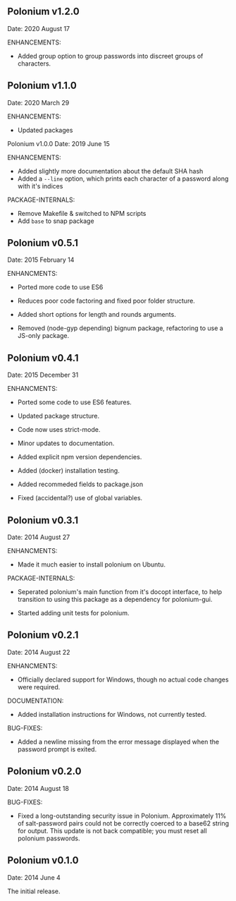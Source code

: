 
Polonium v1.2.0
----------------------------------------------------------------
Date: 2020 August 17

ENHANCEMENTS:
* Added group option to group passwords into discreet groups of characters.



Polonium v1.1.0
----------------------------------------------------------------
Date: 2020 March 29

ENHANCEMENTS:
* Updated packages

Polonium v1.0.0
Date: 2019 June 15

ENHANCEMENTS:

* Added slightly more documentation about the default SHA hash
* Added a `--line` option, which prints each character of a password along with it's indices

PACKAGE-INTERNALS:

* Remove Makefile & switched to NPM scripts
* Add `base` to snap package

Polonium v0.5.1
----------------------------------------------------------------
Date: 2015 February 14

ENHANCMENTS:

* Ported more code to use ES6

* Reduces poor code factoring and fixed poor folder structure.

* Added short options for length and rounds arguments.

* Removed (node-gyp depending) bignum package, refactoring to use a JS-only package.





Polonium v0.4.1
----------------------------------------------------------------
Date: 2015 December 31

ENHANCMENTS:

* Ported some code to use ES6 features.

* Updated package structure.

* Code now uses strict-mode.

* Minor updates to documentation.

* Added explicit npm version dependencies.

* Added (docker) installation testing.

* Added recommeded fields to package.json

* Fixed (accidental?) use of global variables.





Polonium v0.3.1
----------------------------------------------------------------
Date: 2014 August 27

ENHANCMENTS:

* Made it much easier to install polonium on Ubuntu.

PACKAGE-INTERNALS:

* Seperated polonium's main function from it's docopt interface, to
help transition to using this package as a dependency for polonium-gui.

* Started adding unit tests for polonium.







Polonium v0.2.1
----------------------------------------------------------------
Date: 2014 August 22

ENHANCMENTS:

* Officially declared support for Windows, though no actual code changes
were required.

DOCUMENTATION:

* Added installation instructions for Windows, not currently tested.

BUG-FIXES:

* Added a newline missing from the error message displayed when
the password prompt is exited.










Polonium v0.2.0
----------------------------------------------------------------
Date: 2014 August 18

BUG-FIXES:

* Fixed a long-outstanding security issue in Polonium. Approximately
11% of salt-password pairs could not be correctly coerced to a base62
string for output. This update is not back compatible; you must reset
all polonium passwords.











Polonium v0.1.0
----------------------------------------------------------------
Date: 2014 June 4

The initial release.
